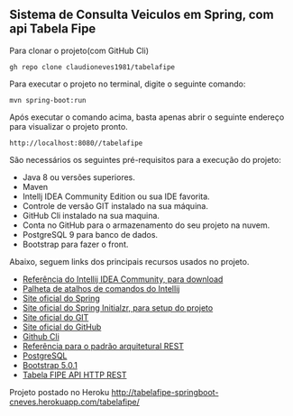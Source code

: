 <h2> Sistema de Consulta Veiculos em Spring, com api Tabela Fipe</h2>

Para clonar o projeto(com GitHub Cli)
```
gh repo clone claudioneves1981/tabelafipe
```

Para executar o projeto no terminal, digite o seguinte comando:

```shell script
mvn spring-boot:run 
```

Após executar o comando acima, basta apenas abrir o seguinte endereço para visualizar o projeto pronto.

```
http://localhost:8080//tabelafipe
```

São necessários os seguintes pré-requisitos para a execução do projeto:

* Java 8 ou versões superiores.
* Maven
* Intellj IDEA Community Edition ou sua IDE favorita.
* Controle de versão GIT instalado na sua máquina.
* GitHub Cli instalado na sua maquina.
* Conta no GitHub para o armazenamento do seu projeto na nuvem.
* PostgreSQL 9 para banco de dados.
* Bootstrap para fazer o front.

Abaixo, seguem links dos principais recursos usados no projeto.

* [Referência do Intellij IDEA Community, para download](https://www.jetbrains.com/idea/download)
* [Palheta de atalhos de comandos do Intellij](https://resources.jetbrains.com/storage/products/intellij-idea/docs/IntelliJIDEA_ReferenceCard.pdf)
* [Site oficial do Spring](https://spring.io/)
* [Site oficial do Spring Initialzr, para setup do projeto](https://start.spring.io/)
* [Site oficial do GIT](https://git-scm.com/)
* [Site oficial do GitHub](http://github.com/)
* [Github Cli](https://cli.github.com/)
* [Referência para o padrão arquitetural REST](https://restfulapi.net/)
* [PostgreSQL](https://www.postgresql.org/)
* [Bootstrap 5.0.1](https://getbootstrap.com/docs/5.1/getting-started/introduction/)
* [Tabela FIPE API HTTP REST](https://deividfortuna.github.io/fipe/)


Projeto postado no Heroku
http://tabelafipe-springboot-cneves.herokuapp.com/tabelafipe/
